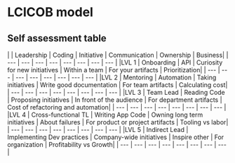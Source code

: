 # LCICOB model
## Self assessment table
| | Leadership | Coding | Initiative | Communication | Ownership | Business|
| --- | --- | --- | --- | --- | --- | --- | --- |
|LVL 1 | Onboarding | API | Curiosity for new initiatives | Within a team | For your artifacts | Prioritization|
| --- | --- | --- | --- | --- | --- | --- | --- |
|LVL 2 | Mentoring | Automation | Taking initiatives | Write good documentation | For team artifacts | Calculating cost|
| --- | --- | --- | --- | --- | --- | --- | --- |
|LVL 3 | Team Lead | Reading Code | Proposing initiatives | In front of the audience | For department artifacts | Cost of refactoring and automation|
| --- | --- | --- | --- | --- | --- | --- | --- |
|LVL 4 | Cross-functional TL | Writing App Code | Owning long term initiatives | About failures | For product or project artifacts | Tooling vs labor|
| --- | --- | --- | --- | --- | --- | --- | --- |
|LVL 5 | Indirect Lead | Implementing Dev practices | Company-wide initiatives | Inspire other | For organization | Profitability vs Growth|
| --- | --- | --- | --- | --- | --- | --- | --- |
